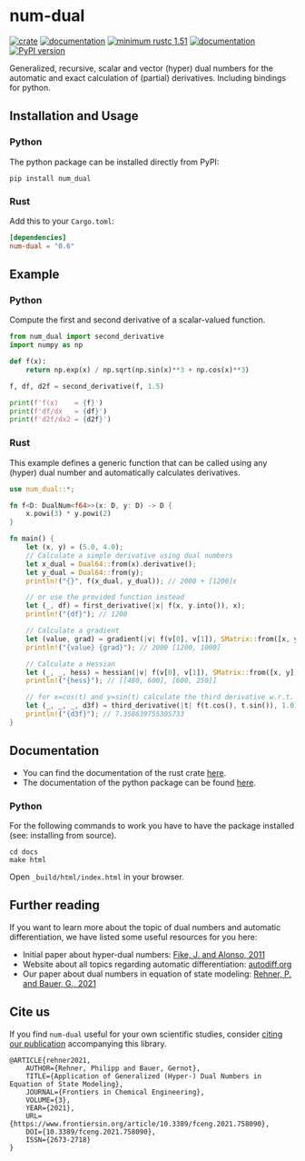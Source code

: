 # num-dual

[![crate](https://img.shields.io/crates/v/num-dual.svg)](https://crates.io/crates/num-dual)
[![documentation](https://docs.rs/num-dual/badge.svg)](https://docs.rs/num-dual)
[![minimum rustc 1.51](https://img.shields.io/badge/rustc-1.51+-red.svg)](https://rust-lang.github.io/rfcs/2495-min-rust-version.html)
[![documentation](https://img.shields.io/badge/docs-github--pages-blue)](https://itt-ustutt.github.io/num-dual/)
[![PyPI version](https://badge.fury.io/py/num_dual.svg)](https://badge.fury.io/py/num_dual)

Generalized, recursive, scalar and vector (hyper) dual numbers for the automatic and exact calculation of (partial) derivatives.
Including bindings for python.


## Installation and Usage

### Python

The python package can be installed directly from PyPI:
```
pip install num_dual
```
[//]: # "or from source (you need a rust compiler for that):"
[//]: # "```"
[//]: # "pip install git+https://github.com/itt-ustutt/num-dual"
[//]: # "```"

### Rust

Add this to your `Cargo.toml`:

```toml
[dependencies]
num-dual = "0.6"
```

## Example

### Python

Compute the first and second derivative of a scalar-valued function.

```python
from num_dual import second_derivative
import numpy as np

def f(x):
    return np.exp(x) / np.sqrt(np.sin(x)**3 + np.cos(x)**3)

f, df, d2f = second_derivative(f, 1.5)

print(f'f(x)    = {f}')
print(f'df/dx   = {df}')
print(f'd2f/dx2 = {d2f}')
```

### Rust
This example defines a generic function that can be called using any (hyper) dual number and automatically calculates derivatives.
```rust
use num_dual::*;

fn f<D: DualNum<f64>>(x: D, y: D) -> D {
    x.powi(3) * y.powi(2)
}

fn main() {
    let (x, y) = (5.0, 4.0);
    // Calculate a simple derivative using dual numbers
    let x_dual = Dual64::from(x).derivative();
    let y_dual = Dual64::from(y);
    println!("{}", f(x_dual, y_dual)); // 2000 + [1200]ε

    // or use the provided function instead
    let (_, df) = first_derivative(|x| f(x, y.into()), x);
    println!("{df}"); // 1200

    // Calculate a gradient
    let (value, grad) = gradient(|v| f(v[0], v[1]), SMatrix::from([x, y]));
    println!("{value} {grad}"); // 2000 [1200, 1000]

    // Calculate a Hessian
    let (_, _, hess) = hessian(|v| f(v[0], v[1]), SMatrix::from([x, y]));
    println!("{hess}"); // [[480, 600], [600, 250]]

    // for x=cos(t) and y=sin(t) calculate the third derivative w.r.t. t
    let (_, _, _, d3f) = third_derivative(|t| f(t.cos(), t.sin()), 1.0);
    println!("{d3f}"); // 7.358639755305733
}
```

## Documentation

- You can find the documentation of the rust crate [here](https://docs.rs/num-dual/).
- The documentation of the python package can be found [here](https://itt-ustutt.github.io/num-dual/).

### Python

For the following commands to work you have to have the package installed (see: installing from source).

```
cd docs
make html
```
Open `_build/html/index.html` in your browser.

## Further reading

If you want to learn more about the topic of dual numbers and automatic differentiation, we have listed some useful resources for you here:

- Initial paper about hyper-dual numbers: [Fike, J. and Alonso, 2011](https://arc.aiaa.org/doi/abs/10.2514/6.2011-886)
- Website about all topics regarding automatic differentiation: [autodiff.org](http://www.autodiff.org/)
- Our paper about dual numbers in equation of state modeling: [Rehner, P. and Bauer, G., 2021](https://www.frontiersin.org/article/10.3389/fceng.2021.758090)

## Cite us

If you find `num-dual` useful for your own scientific studies, consider [citing our publication](https://www.frontiersin.org/article/10.3389/fceng.2021.758090) accompanying this library.

```
@ARTICLE{rehner2021,
    AUTHOR={Rehner, Philipp and Bauer, Gernot},
    TITLE={Application of Generalized (Hyper-) Dual Numbers in Equation of State Modeling},
    JOURNAL={Frontiers in Chemical Engineering},
    VOLUME={3},
    YEAR={2021},
    URL={https://www.frontiersin.org/article/10.3389/fceng.2021.758090},
    DOI={10.3389/fceng.2021.758090},
    ISSN={2673-2718}
}
```
